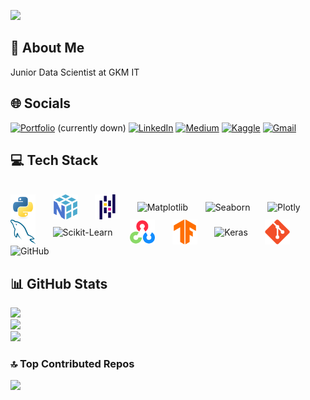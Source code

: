 [![](https://visitcount.itsvg.in/api?id=dilkushsingh&icon=0&color=0)](https://visitcount.itsvg.in)
## 💫 About Me
Junior Data Scientist at GKM IT

## 🌐 Socials
[![Portfolio](https://img.shields.io/badge/Portfolio-000000?logo=About.me&logoColor=white)](https://dilkushsingh.github.io) (currently down)
[![LinkedIn](https://img.shields.io/badge/LinkedIn-%230077B5.svg?logo=linkedin&logoColor=white)](https://linkedin.com/in/dilkushsingh) 
[![Medium](https://img.shields.io/badge/Medium-12100E?logo=medium&logoColor=white)](https://medium.com/@dilkushsingh) 
[![Kaggle](https://img.shields.io/badge/Kaggle-20BEFF.svg?logo=kaggle&logoColor=white)](https://www.kaggle.com/dilkushsingh)
[![Gmail](https://img.shields.io/badge/Gmail-D14836.svg?logo=Gmail&logoColor=white)](mailto:work.dilkushsingh@gmail.com)


## 💻 Tech Stack
<!-- ![Python](https://img.shields.io/badge/python-3670A0?style=for-the-badge&logo=python&logoColor=ffdd54) ![Markdown](https://img.shields.io/badge/markdown-%23000000.svg?style=for-the-badge&logo=markdown&logoColor=white) ![OpenCV](https://img.shields.io/badge/opencv-%23white.svg?style=for-the-badge&logo=opencv&logoColor=white) ![MySQL](https://img.shields.io/badge/mysql-4479A1.svg?style=for-the-badge&logo=mysql&logoColor=white) ![NumPy](https://img.shields.io/badge/numpy-%23013243.svg?style=for-the-badge&logo=numpy&logoColor=white) ![Pandas](https://img.shields.io/badge/pandas-%23150458.svg?style=for-the-badge&logo=pandas&logoColor=white) ![Matplotlib](https://img.shields.io/badge/Matplotlib-%23ffffff.svg?style=for-the-badge&logo=Matplotlib&logoColor=black) ![Plotly](https://img.shields.io/badge/Plotly-%233F4F75.svg?style=for-the-badge&logo=plotly&logoColor=white) ![scikit-learn](https://img.shields.io/badge/scikit--learn-%23F7931E.svg?style=for-the-badge&logo=scikit-learn&logoColor=white) ![TensorFlow](https://img.shields.io/badge/TensorFlow-%23FF6F00.svg?style=for-the-badge&logo=TensorFlow&logoColor=white) ![Keras](https://img.shields.io/badge/Keras-%23D00000.svg?style=for-the-badge&logo=Keras&logoColor=white) ![PyTorch](https://img.shields.io/badge/PyTorch-%23EE4C2C.svg?style=for-the-badge&logo=PyTorch&logoColor=white) ![Git](https://img.shields.io/badge/git-%23F05033.svg?style=for-the-badge&logo=git&logoColor=white) ![GitHub](https://img.shields.io/badge/github-%23121011.svg?style=for-the-badge&logo=github&logoColor=white) -->

<div style="display: inline_block"><br>
  <img height="40" align="center" alt="Python" height="30" width="40" src="https://raw.githubusercontent.com/devicons/devicon/master/icons/python/python-original.svg">
  &nbsp;&nbsp;&nbsp;&nbsp;&nbsp;
  <img height="40" align="center" alt="NumPy" height="30" width="40" src="https://raw.githubusercontent.com/devicons/devicon/master/icons/numpy/numpy-original.svg">
  &nbsp;&nbsp;&nbsp;&nbsp;&nbsp;
  <img height="40" align="center" alt="Pandas" height="30" width="40" src="https://raw.githubusercontent.com/devicons/devicon/master/icons/pandas/pandas-original.svg">
  &nbsp;&nbsp;&nbsp;&nbsp;&nbsp;
  <img height="40" align="center" alt="Matplotlib" height="30" width="40" src="https://upload.wikimedia.org/wikipedia/commons/8/84/Matplotlib_icon.svg">
   &nbsp;&nbsp;&nbsp;&nbsp;&nbsp;
  <img height="40" align="center" alt="Seaborn" height="30" width="40" src="https://seaborn.pydata.org/_images/logo-tall-lightbg.svg">
  &nbsp;&nbsp;&nbsp;&nbsp;&nbsp;
  <img height="40" align="center" alt="Plotly" height="30" width="40" src="https://avatars.githubusercontent.com/u/5997976?s=280\&v=4">
  &nbsp;&nbsp;&nbsp;&nbsp;&nbsp;
  <img height="40" align="center" alt="MySQL" height="30" width="40" src="https://raw.githubusercontent.com/devicons/devicon/master/icons/mysql/mysql-original.svg">
   &nbsp;&nbsp;&nbsp;&nbsp;&nbsp;
  <img height="40" align="center" alt="Scikit-Learn" height="30" width="40" src="https://upload.wikimedia.org/wikipedia/commons/0/05/Scikit_learn_logo_small.svg">
  &nbsp;&nbsp;&nbsp;&nbsp;&nbsp;
  <img height="40" align="center" alt="OpenCV" height="30" width="40" src="https://raw.githubusercontent.com/devicons/devicon/master/icons/opencv/opencv-original.svg">
  &nbsp;&nbsp;&nbsp;&nbsp;&nbsp;
  <img height="40" align="center" alt="TensorFlow" height="30" width="40" src="https://raw.githubusercontent.com/devicons/devicon/master/icons/tensorflow/tensorflow-original.svg">
  &nbsp;&nbsp;&nbsp;&nbsp;&nbsp;
  <img height="40" align="center" alt="Keras" height="30" width="40" src="https://upload.wikimedia.org/wikipedia/commons/a/ae/Keras_logo.svg">
  &nbsp;&nbsp;&nbsp;&nbsp;&nbsp;
  <img height="40" align="center" alt="Git" height="30" width="40" src="https://raw.githubusercontent.com/devicons/devicon/master/icons/git/git-original.svg">
  &nbsp;&nbsp;&nbsp;&nbsp;&nbsp;
  <img height="40" align="center" alt="GitHub" height="30" width="40" src="https://github.githubassets.com/assets/GitHub-Mark-ea2971cee799.png">
  &nbsp;&nbsp;&nbsp;&nbsp;&nbsp;
</div>


## 📊 GitHub Stats
![](https://github-readme-stats.vercel.app/api?username=dilkushsingh&theme=dark&hide_border=false&include_all_commits=false&count_private=false)<br/>
![](https://github-readme-streak-stats.herokuapp.com/?user=dilkushsingh&theme=dark&hide_border=false)<br/>
![](https://github-readme-stats.vercel.app/api/top-langs/?username=dilkushsingh&theme=dark&hide_border=false&include_all_commits=false&count_private=false&layout=compact)

<!-- 
## 🏆 GitHub Trophies
![](https://github-profile-trophy.vercel.app/?username=dilkushsingh&theme=radical&no-frame=false&no-bg=true&margin-w=4)
-->
### 🔝 Top Contributed Repos
![](https://github-contributor-stats.vercel.app/api?username=dilkushsingh&limit=5&theme=dark&combine_all_yearly_contributions=true)
